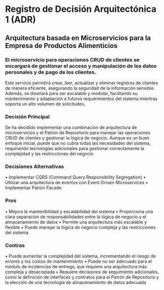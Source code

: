 # Registro de Decisión Arquitectónica 1 (ADR)
## Arquitectura basada en Microservicios para la Empresa de Productos Alimenticios


  ### El microservicio para operaciones CRUD de clientes se encargará de gestionar el acceso y manipulación de los datos personales y de pago de los clientes.
  Este servicio permitirá crear, leer, actualizar y eliminar registros de clientes de manera eficiente, asegurando la seguridad de la información sensible. Además,
  se diseñará para ser escalable y modular, facilitando su mantenimiento y adaptación a futuros requerimientos del sistema mientras soporta un alto volumen de
  solicitudes.


### Decisión Principal

 Se ha decidido implementar una combinación de arquitectura de microservicios y el Patrón de Repositorio para manejar las operaciones CRUD de clientes y gestionar
 la lógica de negocio. Aunque es un buen enfoque inicial, puede que no cubra todas las necesidades del sistema, requiriendo tecnologías adicionales para gestionar
 correctamente la complejidad y las restricciones del negocio

### Decisiones Alternativas

  • Implementar CQRS (Command Query Responsibility Segregation)
  • Utilizar una arquitectura de eventos con Event-Driven Microservices
  • Implementar Patrón Facade

### Pros

  • Mejora la mantenibilidad y escalabilidad del sistema
  • Proporciona una clara separación de responsabilidades entre la lógica de negocio y el almacenamiento de datos
  • Permite una arquitectura más escalable y flexible
  • Puede manejar la lógica de negocio compleja y las restricciones del sistema


### Contras

  • Puede aumentar la complejidad del sistema, incrementando el riesgo de errores y los costos de mantenimiento
  • Puede no ser adecuado para el módulo de incidencias de entrega, que requiere una arquitectura más compleja y desacoplada
  • Requiere decisiones de seguimiento adicionales, como la definición de interfaces y contratos para el Patrón de Repositorio y la elección de una tecnología de
  almacenamiento de datos adecuada
